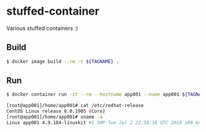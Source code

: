 # stuffed-container
Various stuffed containers :)

## Build

``` bash
$ docker image build --rm -t ${TAGNAME} .
```

## Run

``` bash
$ docker container run -it --rm --hostname app001 --name app001 ${TAGNAME}

[root@app001]/home/app001# cat /etc/redhat-release
CentOS Linux release 8.0.1905 (Core)
[root@app001]/home/app001# uname -a
Linux app001 4.9.184-linuxkit #1 SMP Tue Jul 2 22:58:16 UTC 2019 x86_64 x86_64 x86_64 GNU/Linux
```
